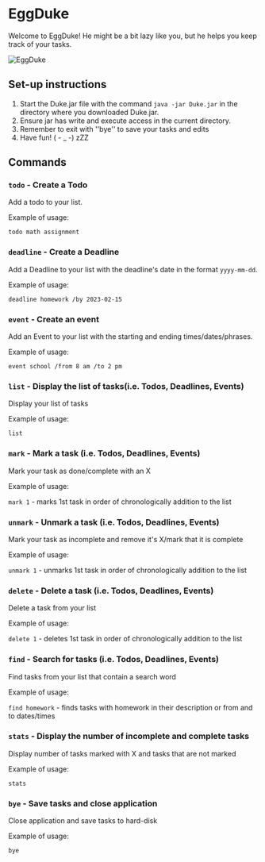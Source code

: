 # EggDuke

Welcome to EggDuke! He might be a bit lazy like you, but he helps you keep track of your tasks.


![EggDuke](https://i0.wp.com/yumetwinsblog.wpcomstaging.com/wp-content/uploads/2021/12/df97f2deda4e833a45247d07c15b0c136a57937e_465804506659e4c3d02445c894cf5bf8fdadc08a_gu_announcement_01.jpg?fit=410%2C231&ssl=1)

## Set-up instructions
1. Start the Duke.jar file with the command `java -jar Duke.jar` in the directory where 
you downloaded Duke.jar.
2. Ensure jar has write and execute access in the current directory.
3. Remember to exit with ''bye'' to save your tasks and edits
4. Have fun! ( - _ -) zZZ

## Commands

### `todo` - Create a Todo

Add a todo to your list.

Example of usage: 

`todo math assignment`

### `deadline` - Create a Deadline

Add a Deadline to your list with the deadline's date in the format `yyyy-mm-dd`.

Example of usage:

`deadline homework /by 2023-02-15`

### `event` - Create an event

Add an Event to your list with the starting and ending times/dates/phrases.

Example of usage:

`event school /from 8 am /to 2 pm`

### `list` - Display the list of tasks(i.e. Todos, Deadlines, Events)

Display your list of tasks

Example of usage:

`list`

### `mark` - Mark a task (i.e. Todos, Deadlines, Events)

Mark your task as done/complete with an X

Example of usage:

`mark 1` - marks 1st task in order of chronologically addition to the list

### `unmark` - Unmark a task (i.e. Todos, Deadlines, Events)

Mark your task as incomplete and remove it's X/mark that it is complete

Example of usage:

`unmark 1` - unmarks 1st task in order of chronologically addition to the list

### `delete` - Delete a task (i.e. Todos, Deadlines, Events)

Delete a task from your list

Example of usage:

`delete 1` - deletes 1st task in order of chronologically addition to the list

### `find` - Search for tasks (i.e. Todos, Deadlines, Events)

Find tasks from your list that contain a search word

Example of usage:

`find homework` - finds tasks with homework in their description or from and to dates/times

### `stats` - Display the number of incomplete and complete tasks

Display number of tasks marked with X and tasks that are not marked

Example of usage:

`stats` 

### `bye` - Save tasks and close application

Close application and save tasks to hard-disk

Example of usage:

`bye` 